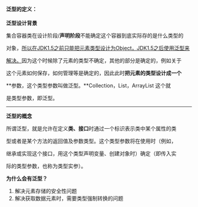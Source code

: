 #### 泛型的定义：

**泛型设计背景**

​	集合容器类在设计阶段/**声明阶段**不能确定这个容器到底实际存的是什么类型的 

对象，<u>所以在JDK1.5之前只能把元素类型设计为Object，JDK1.5之后使用泛型来</u> 

<u>解决。</u>因为这个时候除了元素的类型不确定，其他的部分是确定的，例如关于 

这个元素如何保存，如何管理等是确定的，因此此时**把元素的类型设计成一个** 

**参数，这个类型参数叫做泛型。**Collection<E>，List<E>，ArrayList<E> 这个<E>就 

是类型参数，即泛型。

------

**泛型的概念**

​	所谓泛型，就是允许在定义**类、接口**时通过一个标识表示类中某个属性的类 

型或者是某个方法的返回值及参数类型。这个类型参数将在使用时（例如， 

继承或实现这个接口，用这个类型声明变量、创建对象时）确定（即传入实 

际的类型参数，也称为类型实参）。



**为什么会有泛型？**

1. 解决元素存储的安全性问题
2. 解决获取数据元素时，需要类型强制转换的问题